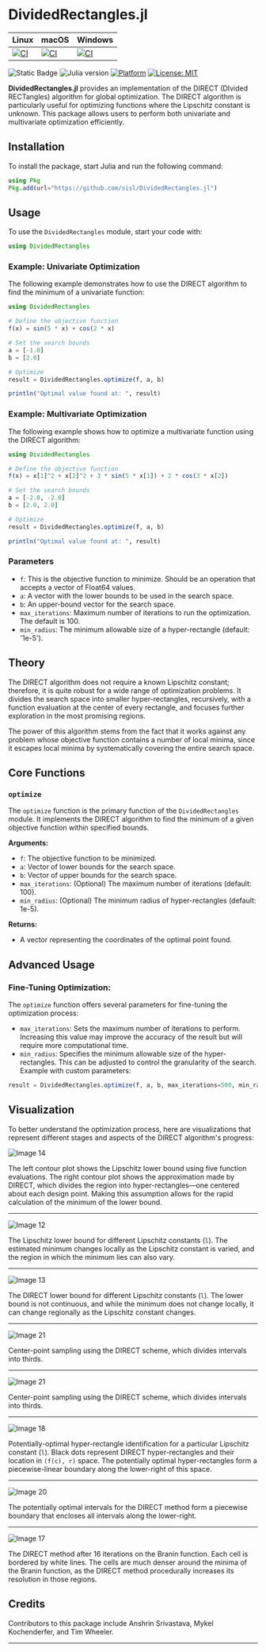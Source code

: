 # DividedRectangles.jl

| **Linux** | **macOS** | **Windows** |
|-----------|-----------|-------------|
| [![CI](https://github.com/sisl/DividedRectangles.jl/actions/workflows/ci.yml/badge.svg?branch=add-tests-only&event=push&os=ubuntu-latest)](https://github.com/sisl/DividedRectangles.jl/actions) | [![CI](https://github.com/sisl/DividedRectangles.jl/actions/workflows/ci.yml/badge.svg?branch=add-tests-only&event=push&os=macos-latest)](https://github.com/sisl/DividedRectangles.jl/actions) | [![CI](https://github.com/sisl/DividedRectangles.jl/actions/workflows/ci.yml/badge.svg?branch=add-tests-only&event=push&os=windows-latest)](https://github.com/sisl/DividedRectangles.jl/actions) |


![Static Badge](https://img.shields.io/badge/doc-latest-blue)
![Julia version](https://img.shields.io/badge/julia%20version-%5E1.6-orange)
[![Platform](https://img.shields.io/badge/platform-Linux%20%7C%20macOS%20%7C%20Windows-purple)](https://github.com/sisl/DividedRectangles.jl)
[![License: MIT](https://img.shields.io/badge/License-MIT-teal.svg)](https://opensource.org/licenses/MIT)


**DividedRectangles.jl** provides an implementation of the DIRECT (DIvided RECTangles) algorithm for global optimization. The DIRECT algorithm is particularly useful for optimizing functions where the Lipschitz constant is unknown. This package allows users to perform both univariate and multivariate optimization efficiently.

## Installation

To install the package, start Julia and run the following command:

```julia
using Pkg
Pkg.add(url="https://github.com/sisl/DividedRectangles.jl")

```

## Usage

To use the `DividedRectangles` module, start your code with:

```julia
using DividedRectangles
```

### Example: Univariate Optimization

The following example demonstrates how to use the DIRECT algorithm to find the minimum of a univariate function:

```julia
using DividedRectangles

# Define the objective function
f(x) = sin(5 * x) + cos(2 * x)

# Set the search bounds
a = [-1.0]
b = [2.0]

# Optimize
result = DividedRectangles.optimize(f, a, b)

println("Optimal value found at: ", result)
```

### Example: Multivariate Optimization

The following example shows how to optimize a multivariate function using the DIRECT algorithm:

```julia
using DividedRectangles

# Define the objective function
f(x) = x[1]^2 + x[2]^2 + 3 * sin(5 * x[1]) + 2 * cos(3 * x[2])

# Set the search bounds
a = [-2.0, -2.0]
b = [2.0, 2.0]

# Optimize
result = DividedRectangles.optimize(f, a, b)

println("Optimal value found at: ", result)
```

### Parameters
- `f`: This is the objective function to minimize. Should be an operation that accepts a vector of Float64 values.
- `a`: A vector with the lower bounds to be used in the search space.
- `b`: An upper-bound vector for the search space.
- `max_iterations`:  Maximum number of iterations to run the optimization. The default is 100.
- `min_radius`: The minimum allowable size of a hyper-rectangle (default: '1e-5').

## Theory
The DIRECT algorithm does not require a known Lipschitz constant; therefore, it is quite robust for a wide range of optimization problems. It divides the search space into smaller hyper-rectangles, recursively, with a function evaluation at the center of every rectangle, and focuses further exploration in the most promising regions.

The power of this algorithm stems from the fact that it works against any problem whose objective function contains a number of local minima, since it escapes local minima by systematically covering the entire search space.

## Core Functions

### `optimize`
The `optimize` function is the primary function of the `DividedRectangles` module. It implements the DIRECT algorithm to find the minimum of a given objective function within specified bounds.

**Arguments:**
- `f`: The objective function to be minimized.
- `a`: Vector of lower bounds for the search space.
- `b`: Vector of upper bounds for the search space.
- `max_iterations`: (Optional) The maximum number of iterations (default: 100).
- `min_radius`: (Optional) The minimum radius of hyper-rectangles (default: 1e-5).

**Returns:** 
- A vector representing the coordinates of the optimal point found.

## Advanced Usage
### Fine-Tuning Optimization:
The `optimize` function offers several parameters for fine-tuning the optimization process:

- `max_iterations`: Sets the maximum number of iterations to perform. Increasing this value may improve the accuracy of the result but will require more computational time.
- `min_radius`: Specifies the minimum allowable size of the hyper-rectangles. This can be adjusted to control the granularity of the search.
Example with custom parameters:

```julia
result = DividedRectangles.optimize(f, a, b, max_iterations=500, min_radius=1e-6)
```
## Visualization

To better understand the optimization process, here are visualizations that represent different stages and aspects of the DIRECT algorithm's progress:


![Image 14](https://github.com/user-attachments/assets/60879517-d179-48c5-8db1-a0536396948f)


The left contour plot shows the Lipschitz lower bound using five function evaluations. The right contour plot shows the approximation made by DIRECT, which divides the region into hyper-rectangles—one centered about each design point. Making this assumption allows for the rapid calculation of the minimum of the lower bound.

---


![Image 12](https://github.com/user-attachments/assets/f17d34e5-b180-4a5a-bb1e-0ba1d42890e8)


The Lipschitz lower bound for different Lipschitz constants (`l`). The estimated minimum changes locally as the Lipschitz constant is varied, and the region in which the minimum lies can also vary.

---


![Image 13](https://github.com/user-attachments/assets/f4785cb8-84b1-4b8e-8d36-f066739176eb)

The DIRECT lower bound for different Lipschitz constants (`l`). The lower bound is not continuous, and while the minimum does not change locally, it can change regionally as the Lipschitz constant changes.

---


![Image 21](https://github.com/user-attachments/assets/42b2c429-9a27-4eb7-833a-e63707157f77)

Center-point sampling using the DIRECT scheme, which divides intervals into thirds.

---


![Image 21](https://github.com/user-attachments/assets/42b2c429-9a27-4eb7-833a-e63707157f77)

Center-point sampling using the DIRECT scheme, which divides intervals into thirds.

---


![Image 18](https://github.com/user-attachments/assets/882aa8ea-538c-4830-bdac-6579b8d38068)

Potentially-optimal hyper-rectangle identification for a particular Lipschitz constant (`l`). Black dots represent DIRECT hyper-rectangles and their location in `(f(c), r)` space. The potentially optimal hyper-rectangles form a piecewise-linear boundary along the lower-right of this space.

---


![Image 20](https://github.com/user-attachments/assets/0d7184e2-a2b0-49cd-abdb-c9797365d569)

The potentially optimal intervals for the DIRECT method form a piecewise boundary that encloses all intervals along the lower-right.

---


![Image 17](https://github.com/user-attachments/assets/4cc10f72-5f7e-4b71-9118-01eafa095be9)

The DIRECT method after 16 iterations on the Branin function. Each cell is bordered by white lines. The cells are much denser around the minima of the Branin function, as the DIRECT method procedurally increases its resolution in those regions.

## Credits

Contributors to this package include Anshrin Srivastava, Mykel Kochenderfer, and Tim Wheeler.

---
